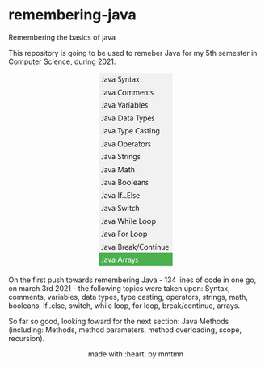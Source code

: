 # remembering-java
 Remembering the basics of java
 
 This repository is going to be used to remeber Java for my 5th semester in Computer Science, during 2021.
 
 
<div align=center>
 
 ![Image of args](https://github.com/mmtmn/remembering-java-basics/blob/main/assets/firstSectionPhoto.png)
 
 </div>
 
On the first push towards remembering Java - 134 lines of code in one go, on march 3rd 2021 - the following topics were taken upon: Syntax, comments, variables, data types, type casting, operators, strings, math, booleans, if..else, switch, while loop, for loop, break/continue, arrays.
 
So far so good, looking foward for the next section: Java Methods (including: Methods, method parameters, method overloading, scope, recursion).
 
 <p align="center">made with :heart: by mmtmn</p>
